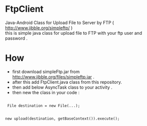 # FtpClient
Java-Android Class for Upload File to Server by FTP ( http://www.jibble.org/simpleftp/ )<br>
this is simple java class for upload file to FTP with your ftp user and password .

# How
* first download simpleFtp.jar from http://www.jibble.org/files/simpleftp.jar .<br>
* after this add FtpClient.java class from this repository.<br>
* then add below AsyncTask class to your activity .<br>
* then new the class in your code  :<br>
<code>
 File destination = new File(...);
 
 new upload(destination, getBaseContext()).execute();
</code>
